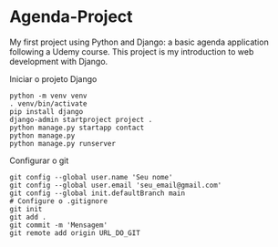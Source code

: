 # Agenda-Project
My first project using Python and Django: a basic agenda application following a Udemy course. This project is my introduction to web development with Django.


Iniciar o projeto Django

```
python -m venv venv
. venv/bin/activate
pip install django
django-admin startproject project .
python manage.py startapp contact
python manage.py
python manage.py runserver
```

Configurar o git

```
git config --global user.name 'Seu nome'
git config --global user.email 'seu_email@gmail.com'
git config --global init.defaultBranch main
# Configure o .gitignore
git init
git add .
git commit -m 'Mensagem'
git remote add origin URL_DO_GIT
```